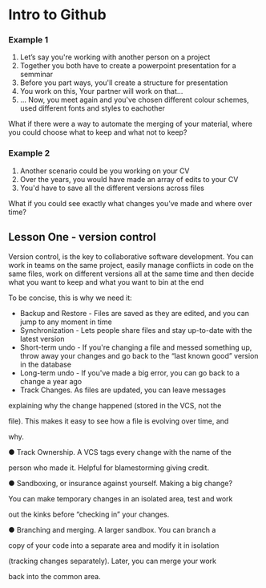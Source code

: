 # Intro to Github

### Example 1

1. Let’s say you're working with another person on a project
2. Together you both have to create a powerpoint presentation for a semminar
3. Before you part ways, you'll create a structure for presentation
4. You work on this, Your partner will work on that...
5. ... Now, you meet again and you've chosen different colour schemes, used different fonts and styles to eachother

What if there were a way to automate the merging of your material, where you could choose what to keep and what not to keep?

### Example 2

1. Another scenario could be you working on your CV
2. Over the years, you would have made an array of edits to your CV
3. You'd have to save all the different versions across files

What if you could see exactly what changes you’ve made and where over time?

## Lesson One - version control

Version control, is the key to collaborative software development. You can work in teams on the same project, easily manage conflicts in code on the same files, work on different versions all at the same time and then decide what you want to keep and what you want to bin at the end

To be concise, this is why we need it:

* Backup and Restore - Files are saved as they are edited, and you can jump to any moment in time
* Synchronization - Lets people share files and stay up-to-date with the latest version
* Short-term undo - If you're changing a file and messed something up, throw away your changes and go back to the “last known good” version in the database
* Long-term undo - If you've made a big error, you can go back to a change a year ago
* Track Changes. As files are updated, you can leave messages

explaining why the change happened (stored in the VCS, not the

file). This makes it easy to see how a file is evolving over time, and

why.

● Track Ownership. A VCS tags every change with the name of the

person who made it. Helpful for blamestorming giving credit.

● Sandboxing, or insurance against yourself. Making a big change?

You can make temporary changes in an isolated area, test and work

out the kinks before “checking in” your changes.

● Branching and merging. A larger sandbox. You can branch a

copy of your code into a separate area and modify it in isolation

(tracking changes separately). Later, you can merge your work

back into the common area.
